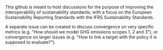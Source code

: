 This github is meant to host discussions for the purpose of improving the interoperability of sustainability standards, with a focus on the European Sustainability Reporting Standards with the IFRS Sustainability Standards.

A separate issue can be created to discuss convergence on very specific metrics (e.g. "How should we model GHG emissions scopes 1, 2 and 3"), or convergence on larger issues (e.g. "How to link a target with the policy it is supposed to evaluate?").
